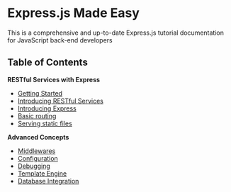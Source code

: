 # Express.js Made Easy

This is a comprehensive and up-to-date Express.js tutorial documentation for JavaScript back-end developers

## Table of Contents

**RESTful Services with Express**

- [Getting Started](./resftul-services-with-express/getting-started.md)
- [Introducing RESTful Services](./resftul-services-with-express/restful-intro.md)
- [Introducing Express](./resftul-services-with-express/express-intro.md)
- [Basic routing](./resftul-services-with-express/basic-routing.md)
- [Serving static files](./resftul-services-with-express/serving-static-files.md)

**Advanced Concepts**

- [Middlewares](./express-advances/middleware.md)
- [Configuration](./express-advances/configuration.md)
- [Debugging](./express-advances/debugging.md)
- [Template Engine](./express-advances/template-engines.md)
- [Database Integration](./express-advances/database-integration.md)
